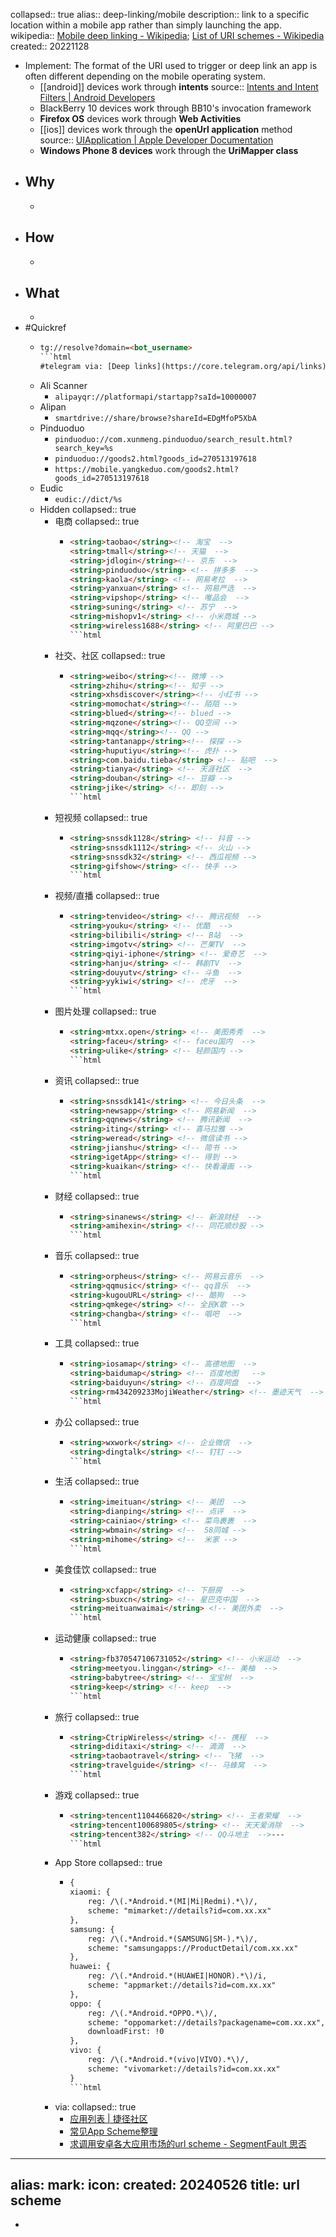 collapsed:: true
alias:: deep-linking/mobile
description:: link to a specific location within a mobile app rather than simply launching the app.
wikipedia:: [Mobile deep linking - Wikipedia](https://en.wikipedia.org/wiki/Mobile_deep_linking); [List of URI schemes - Wikipedia](https://en.wikipedia.org/wiki/List_of_URI_schemes)
created:: 20221128

  - Implement: The format of the URI used to trigger or deep link an app is often different depending on the mobile operating system.
    - [[android]] devices work through **intents**
      source:: [Intents and Intent Filters  |  Android Developers](https://developer.android.com/guide/components/intents-filters)
    - BlackBerry 10 devices work through BB10's invocation framework
    - **Firefox OS** devices work through **Web Activities**
    - [[ios]] devices work through the **openUrl application** method
      source:: [UIApplication | Apple Developer Documentation](https://developer.apple.com/documentation/uikit/uiapplication#jumpTo_37)
    - **Windows Phone 8 devices** work through the **UriMapper class**
- ## Why
  -
- ## How
  -
- ## What
  -
- #Quickref
  - ```html
    tg://resolve?domain=<bot_username>
    ```html
    #telegram via: [Deep links](https://core.telegram.org/api/links)
  - Ali Scanner
    - `alipayqr://platformapi/startapp?saId=10000007`
  - Alipan
    - `smartdrive://share/browse?shareId=EDgMfoP5XbA`
  - Pinduoduo
    - `pinduoduo://com.xunmeng.pinduoduo/search_result.html?search_key=%s`
    - `pinduoduo://goods2.html?goods_id=270513197618`
    - `https://mobile.yangkeduo.com/goods2.html?goods_id=270513197618`
  - Eudic
    - `eudic://dict/%s`
  - Hidden
    collapsed:: true
    - 电商
      collapsed:: true
      - ```html
        <string>taobao</string><!-- 淘宝  -->
        <string>tmall</string><!-- 天猫  -->
        <string>jdlogin</string><!-- 京东  -->
        <string>pinduoduo</string> <!-- 拼多多  -->
        <string>kaola</string> <!-- 网易考拉  -->
        <string>yanxuan</string> <!-- 网易严选  -->
        <string>vipshop</string> <!-- 唯品会  -->
        <string>suning</string> <!-- 苏宁  -->
        <string>mishopv1</string> <!-- 小米商城 -->
        <string>wireless1688</string> <!-- 阿里巴巴 -->
        ```html
    - 社交、社区
      collapsed:: true
      - ```html
        <string>weibo</string><!-- 微博 -->
        <string>zhihu</string><!-- 知乎 -->
        <string>xhsdiscover</string><!-- 小红书 -->
        <string>momochat</string><!-- 陌陌 -->
        <string>blued</string><!-- blued -->
        <string>mqzone</string><!-- QQ空间 -->
        <string>mqq</string><!-- QQ -->
        <string>tantanapp</string><!-- 探探 -->
        <string>huputiyu</string><!-- 虎扑 -->
        <string>com.baidu.tieba</string> <!-- 贴吧  -->
        <string>tianya</string> <!-- 天涯社区  -->
        <string>douban</string> <!-- 豆瓣 -->
        <string>jike</string> <!-- 即刻 -->
        ```html
    - 短视频
      collapsed:: true
      - ```html
        <string>snssdk1128</string> <!-- 抖音 -->
        <string>snssdk1112</string> <!-- 火山 -->
        <string>snssdk32</string> <!-- 西瓜视频 -->
        <string>gifshow</string> <!-- 快手 -->
        ```html
    - 视频/直播
      collapsed:: true
      - ```html
        <string>tenvideo</string> <!-- 腾讯视频  -->
        <string>youku</string> <!-- 优酷  -->
        <string>bilibili</string> <!-- B站  -->
        <string>imgotv</string> <!-- 芒果TV  -->
        <string>qiyi-iphone</string> <!-- 爱奇艺  -->
        <string>hanju</string> <!-- 韩剧TV  -->
        <string>douyutv</string> <!-- 斗鱼  -->
        <string>yykiwi</string> <!-- 虎牙  -->
        ```html
    - 图片处理
      collapsed:: true
      - ```html
        <string>mtxx.open</string> <!-- 美图秀秀  -->
        <string>faceu</string> <!-- faceu国内  -->
        <string>ulike</string> <!-- 轻颜国内 -->
        ```html
    - 资讯
      collapsed:: true
      - ```html
        <string>snssdk141</string> <!-- 今日头条  -->
        <string>newsapp</string> <!-- 网易新闻  -->
        <string>qqnews</string> <!-- 腾讯新闻  -->
        <string>iting</string> <!-- 喜马拉雅 -->
        <string>weread</string> <!-- 微信读书 -->
        <string>jianshu</string> <!-- 简书 -->
        <string>igetApp</string> <!-- 得到 -->
        <string>kuaikan</string> <!-- 快看漫画 -->
        ```html
    - 财经
      collapsed:: true
      - ```html
        <string>sinanews</string> <!-- 新浪财经  -->
        <string>amihexin</string> <!-- 同花顺炒股 -->
        ```html
    - 音乐
      collapsed:: true
      - ```html
        <string>orpheus</string> <!-- 网易云音乐  -->
        <string>qqmusic</string> <!-- qq音乐  -->
        <string>kugouURL</string> <!-- 酷狗  -->
        <string>qmkege</string> <!-- 全民K歌 -->
        <string>changba</string> <!-- 唱吧  -->
        ```html
    - 工具
      collapsed:: true
      - ```html
        <string>iosamap</string> <!-- 高德地图  -->
        <string>baidumap</string> <!-- 百度地图   -->
        <string>baiduyun</string> <!-- 百度网盘  -->
        <string>rm434209233MojiWeather</string> <!-- 墨迹天气  -->
        ```html
    - 办公
      collapsed:: true
      - ```html
        <string>wxwork</string> <!-- 企业微信  -->
        <string>dingtalk</string> <!-- 钉钉 -->
        ```html
    - 生活
      collapsed:: true
      - ```html
        <string>imeituan</string> <!-- 美团  -->
        <string>dianping</string> <!-- 点评  -->
        <string>cainiao</string> <!-- 菜鸟裹裹  -->
        <string>wbmain</string> <!--  58同城 -->
        <string>mihome</string> <!--  米家 -->
        ```html
    - 美食佳饮
      collapsed:: true
      - ```html
        <string>xcfapp</string> <!-- 下厨房  -->
        <string>sbuxcn</string> <!-- 星巴克中国  -->
        <string>meituanwaimai</string> <!-- 美团外卖  -->
        ```html
    - 运动健康
      collapsed:: true
      - ```html
        <string>fb370547106731052</string> <!-- 小米运动  -->
        <string>meetyou.linggan</string> <!-- 美柚  -->
        <string>babytree</string> <!-- 宝宝树  -->
        <string>keep</string> <!-- keep  -->
        ```html
    - 旅行
      collapsed:: true
      - ```html
        <string>CtripWireless</string> <!-- 携程  -->
        <string>diditaxi</string> <!-- 滴滴  -->
        <string>taobaotravel</string> <!-- 飞猪  -->
        <string>travelguide</string> <!-- 马蜂窝  -->
        ```html
    - 游戏
      collapsed:: true
      - ```html
        <string>tencent1104466820</string> <!-- 王者荣耀  -->
        <string>tencent100689805</string> <!-- 天天爱消除  -->
        <string>tencent382</string> <!-- QQ斗地主  -->---
        ```html
    - App Store
      collapsed:: true
      - ```html
        {
        xiaomi: {
            reg: /\(.*Android.*(MI|Mi|Redmi).*\)/,
            scheme: "mimarket://details?id=com.xx.xx"
        },
        samsung: {
            reg: /\(.*Android.*(SAMSUNG|SM-).*\)/,
            scheme: "samsungapps://ProductDetail/com.xx.xx"
        },
        huawei: {
            reg: /\(.*Android.*(HUAWEI|HONOR).*\)/i,
            scheme: "appmarket://details?id=com.xx.xx"
        },
        oppo: {
            reg: /\(.*Android.*OPPO.*\)/,
            scheme: "oppomarket://details?packagename=com.xx.xx",
            downloadFirst: !0
        },
        vivo: {
            reg: /\(.*Android.*(vivo|VIVO).*\)/,
            scheme: "vivomarket://details?id=com.xx.xx"
        }
        ```html
    - via:
      collapsed:: true
      - [应用列表 | 捷径社区](https://sharecuts.cn/apps)
      - [常见App Scheme整理](https://zhuanlan.zhihu.com/p/47837970)
      - [求调用安卓各大应用市场的url scheme - SegmentFault 思否](https://segmentfault.com/q/1010000005116145)
- ---
  alias:
  mark:
  icon:
  created: 20240526
        title: url scheme
  ---
-